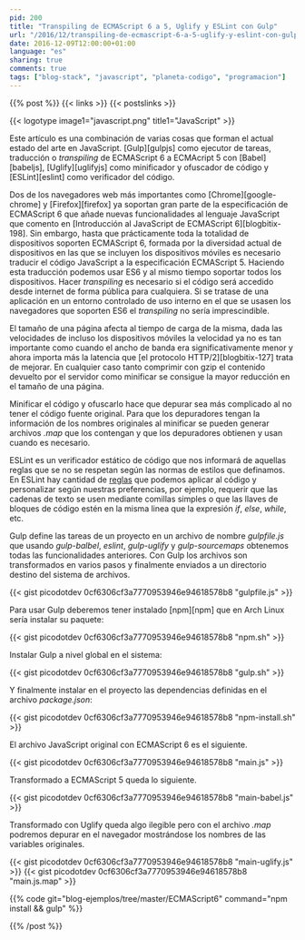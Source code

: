 ```yaml
---
pid: 200
title: "Transpiling de ECMAScript 6 a 5, Uglify y ESLint con Gulp"
url: "/2016/12/transpiling-de-ecmascript-6-a-5-uglify-y-eslint-con-gulp/"
date: 2016-12-09T12:00:00+01:00
language: "es"
sharing: true
comments: true
tags: ["blog-stack", "javascript", "planeta-codigo", "programacion"]
---
```


{{% post %}}
{{< links >}}
{{< postslinks >}}

{{< logotype image1="javascript.png" title1="JavaScript" >}}

Este artículo es una combinación de varias cosas que forman el actual estado del arte en JavaScript. [Gulp][gulpjs] como ejecutor de tareas, traducción o _transpiling_ de ECMAScript 6 a ECMAcript 5 con [Babel][babeljs], [Uglify][uglifyjs] como minificador y ofuscador de código y [ESLint][eslint] como verificador del código.

Dos de los navegadores web más importantes como [Chrome][google-chrome] y [Firefox][firefox] ya soportan gran parte de la especificación de ECMAScript 6 que añade nuevas funcionalidades al lenguaje JavaScript que comento en [Introducción al JavaScript de ECMAScript 6][blogbitix-198]. Sin embargo, hasta que prácticamente toda la totalidad de dispositivos soporten ECMAScript 6, formada por la diversidad actual de dispositivos en las que se incluyen los dispositivos móviles es necesario traducir el código JavaScript a la especificación ECMAScript 5. Haciendo esta traducción podemos usar ES6 y al mismo tiempo soportar todos los dispositivos. Hacer _transpiling_ es necesario si el código será accedido desde internet de forma pública para cualquiera. Si se tratase de una aplicación en un entorno controlado de uso interno en el que se usasen los navegadores que soporten ES6 el _transpiling_ no sería imprescindible.

El tamaño de una página afecta al tiempo de carga de la misma, dada las velocidades de incluso los dispositivos móviles la velocidad ya no es tan importante como cuando el ancho de banda era significativamente menor y ahora importa más la latencia que [el protocolo HTTP/2][blogbitix-127] trata de mejorar. En cualquier caso tanto comprimir con gzip el contenido devuelto por el servidor como minificar se consigue la mayor reducción en el tamaño de una página.

Minificar el código y ofuscarlo hace que depurar sea más complicado al no tener el código fuente original. Para que los depuradores tengan la información de los nombres originales al minificar se pueden generar archivos _.map_ que los contengan y que los depuradores obtienen y usan cuando es necesario.

ESLint es un verificador estático de código que nos informará de aquellas reglas que se no se respetan según las normas de estilos que definamos. En ESLint hay cantidad de [reglas](https://eslint.org/docs/rules/) que podemos aplicar al código y personalizar según nuestras preferencias, por ejemplo, requerir que las cadenas de texto se usen mediante comillas simples o que las llaves de bloques de código estén en la misma linea que la expresión _if_, _else_, _while_, etc.

Gulp define las tareas de un proyecto en un archivo de nombre _gulpfile.js_ que usando _gulp-balbel_, _eslint_, _gulp-uglify_ y _gulp-sourcemaps_ obtenemos todas las funcionalidades anteriores. Con Gulp los archivos son transformados en varios pasos y finalmente enviados a un directorio destino del sistema de archivos.

{{< gist picodotdev 0cf6306cf3a7770953946e94618578b8 "gulpfile.js" >}}

Para usar Gulp deberemos tener instalado [npm][npm] que en Arch Linux sería instalar su paquete:

{{< gist picodotdev 0cf6306cf3a7770953946e94618578b8 "npm.sh" >}}

Instalar Gulp a nivel global en el sistema:

{{< gist picodotdev 0cf6306cf3a7770953946e94618578b8 "gulp.sh" >}}

Y finalmente instalar en el proyecto las dependencias definidas en el archivo _package.json_:

{{< gist picodotdev 0cf6306cf3a7770953946e94618578b8 "npm-install.sh" >}}

El archivo JavaScript original con ECMAScript 6 es el siguiente.

{{< gist picodotdev 0cf6306cf3a7770953946e94618578b8 "main.js" >}}

Transformado a ECMAScript 5 queda lo siguiente.

{{< gist picodotdev 0cf6306cf3a7770953946e94618578b8 "main-babel.js" >}}

Transformado con Uglify queda algo ilegible pero con el archivo _.map_ podremos depurar en el navegador mostrándose los nombres de las variables originales.

{{< gist picodotdev 0cf6306cf3a7770953946e94618578b8 "main-uglify.js" >}}
{{< gist picodotdev 0cf6306cf3a7770953946e94618578b8 "main.js.map" >}}

{{% code git="blog-ejemplos/tree/master/ECMAScript6" command="npm install && gulp" %}}

{{% /post %}}

